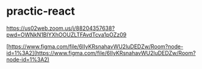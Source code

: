 # practic-react

https://us02web.zoom.us/j/88204357638?pwd=OWNkN1BIYXhOOUZLTFAvdTcva1pOZz09

[https://www.figma.com/file/6IIyKRsnahavWU2luDEDZw/Room?node-id=1%3A2](https://www.figma.com/file/6IIyKRsnahavWU2luDEDZw/Room?node-id=1%3A2)
